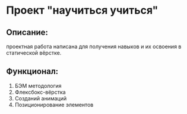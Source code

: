 # Проект "научиться учиться"

## Описание:
проектная работа написана для получения навыков и их освоения в статической вёрстке.

## Функционал:
1) БЭМ методология
2) Флексбокс-вёрстка
3) Созданий анимаций
4) Позиционирование элементов
